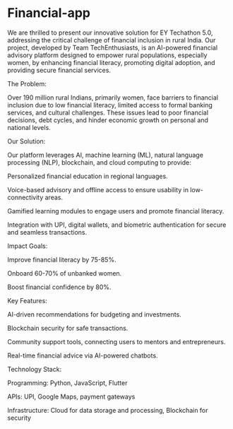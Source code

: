 # Financial-app
We are thrilled to present our innovative solution for EY Techathon 5.0, addressing the critical challenge of financial inclusion in rural India. Our project, developed by Team TechEnthusiasts, is an AI-powered financial advisory platform designed to empower rural populations, especially women, by enhancing financial literacy, promoting digital adoption, and providing secure financial services.

The Problem:

Over 190 million rural Indians, primarily women, face barriers to financial inclusion due to low financial literacy, limited access to formal banking services, and cultural challenges. These issues lead to poor financial decisions, debt cycles, and hinder economic growth on personal and national levels.

Our Solution:

Our platform leverages AI, machine learning (ML), natural language processing (NLP), blockchain, and cloud computing to provide:


Personalized financial education in regional languages.

Voice-based advisory and offline access to ensure usability in low-connectivity areas.

Gamified learning modules to engage users and promote financial literacy.

Integration with UPI, digital wallets, and biometric authentication for secure and seamless transactions.


Impact Goals:

Improve financial literacy by 75-85%.

Onboard 60-70% of unbanked women.

Boost financial confidence by 80%.


Key Features:

AI-driven recommendations for budgeting and investments.

Blockchain security for safe transactions.

Community support tools, connecting users to mentors and entrepreneurs.

Real-time financial advice via AI-powered chatbots.


Technology Stack:

Programming: Python, JavaScript, Flutter

APIs: UPI, Google Maps, payment gateways

Infrastructure: Cloud for data storage and processing, Blockchain for security


